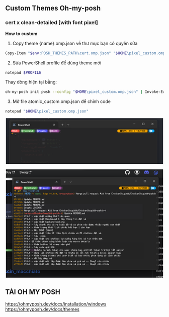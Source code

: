 ## Custom Themes Oh-my-posh

### cert x clean-detailed [with font pixel]

**How to custom**

1.  Copy theme {name}.omp.json về thư mục bạn có quyền sửa

```bash
Copy-Item "$env:POSH_THEMES_PATH\cert.omp.json" "$HOME\pixel_custom.omp.json"
```

2. Sửa PowerShell profile để dùng theme mới

```bash
notepad $PROFILE
```

Thay dòng hiện tại bằng:

```bash
oh-my-posh init pwsh --config "$HOME\pixel_custom.omp.json" | Invoke-Expression
```

3. Mở file atomic_custom.omp.json để chỉnh code

```bash
notepad "$HOME\pixel_custom.omp.json"
```

<p align="center"> <img src="./images/image.png" alt="drawing" width="500"/> </p>

<p align="center"> <img src="./images/image2.png" alt="drawing" width="500"/> </p>

## TẢI OH MY POSH

https://ohmyposh.dev/docs/installation/windows
https://ohmyposh.dev/docs/themes
